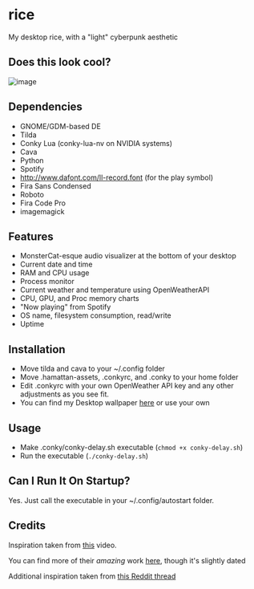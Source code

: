 # rice
My desktop rice, with a "light" cyberpunk aesthetic

## Does this look cool?
![image](https://github.com/anishgoyal1108/rice/assets/90469168/c4bcaf59-9a82-4a93-b4db-bf04d6721ad2)

## Dependencies
* GNOME/GDM-based DE
* Tilda
* Conky Lua (conky-lua-nv on NVIDIA systems)
* Cava
* Python
* Spotify
* http://www.dafont.com/ll-record.font (for the play symbol)
* Fira Sans Condensed
* Roboto
* Fira Code Pro
* imagemagick

## Features
* MonsterCat-esque audio visualizer at the bottom of your desktop
* Current date and time
* RAM and CPU usage
* Process monitor
* Current weather and temperature using OpenWeatherAPI
* CPU, GPU, and Proc memory charts
* "Now playing" from Spotify
* OS name, filesystem consumption, read/write
* Uptime

## Installation
* Move tilda and cava to your ~/.config folder
* Move .hamattan-assets, .conkyrc, and .conky to your home folder
* Edit .conkyrc with your own OpenWeather API key and any other adjustments as you see fit.
* You can find my Desktop wallpaper [here](https://imgur.com/a/wX1cq0I) or use your own

## Usage
* Make .conky/conky-delay.sh executable (`chmod +x conky-delay.sh`)
* Run the executable (`./conky-delay.sh`)

## Can I Run It On Startup?
Yes. Just call the executable in your ~/.config/autostart folder. 

## Credits
Inspiration taken from [this](https://www.youtube.com/watch?v=1uHQ1493c04) video. 

You can find more of their *amazing* work [here](https://github.com/sysadmin-info), though it's slightly dated

Additional inspiration taken from [this Reddit thread](https://www.reddit.com/r/unixporn/comments/1200h9o/i3wm_black_and_white_minimalist_rice/)
